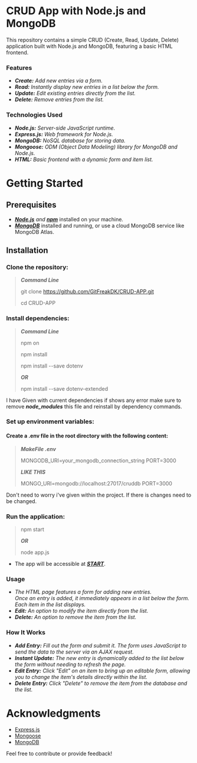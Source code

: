 # CRUD App with Node.js and MongoDB

This repository contains a simple CRUD (Create, Read, Update, Delete) application built with Node.js and MongoDB, featuring a basic HTML frontend.

### Features

- ***Create:*** *Add new entries via a form.*
- ***Read:*** *Instantly display new entries in a list below the form.*
- ***Update:*** *Edit existing entries directly from the list.*
- ***Delete:*** *Remove entries from the list.*

### Technologies Used

- ***Node.js:*** *Server-side JavaScript runtime.*
- ***Express.js:*** *Web framework for Node.js.*
- ***MongoDB:*** *NoSQL database for storing data.*
- ***Mongoose:*** *ODM (Object Data Modeling) library for MongoDB and Node.js.*
- ***HTML:*** *Basic frontend with a dynamic form and item list.*

# Getting Started

## Prerequisites

- ***[Node.js](https://nodejs.org/en)*** *and* ***[npm](https://docs.npmjs.com/downloading-and-installing-node-js-and-npm)*** installed on your machine.
- ***[MongoDB](https://www.mongodb.com/docs/manual/installation/)*** installed and running, or use a cloud MongoDB service like MongoDB Atlas.

## Installation

### Clone the repository:

>***Command Line***
>
>git clone https://github.com/GitFreakDK/CRUD-APP.git
>
>cd CRUD-APP

### Install dependencies:

>***Command Line***
>
>npm on
>
>npm install
>
>npm install --save dotenv
>
>***OR***
>
>npm install --save dotenv-extended

I have Given with current dependencies if shows any error make sure to remove ***node_modules*** this file and reinstall by dependency commands.

### Set up environment variables:

#### Create a .env file in the root directory with the following content:

>***MakeFile .env***
>
>MONGODB_URI=your_mongodb_connection_string
>PORT=3000
>
>***LIKE THIS***
>
>MONGO_URI=mongodb://localhost:27017/cruddb
>PORT=3000

Don't need to worry i've given within the project. If there is changes need to be changed.

### Run the application:

>npm start
>
>***OR***
>
>node app.js

- The app will be accessible at ***[START](http://localhost:3000)***.

### Usage

- *The HTML page features a form for adding new entries.<br> 
Once an entry is added, it immediately appears in a list below the form.<br> 
Each item in the list displays.*
- ***Edit:*** *An option to modify the item directly from the list.*
- ***Delete:*** *An option to remove the item from the list.*

### How It Works

- ***Add Entry:*** *Fill out the form and submit it. The form uses JavaScript to send the data to the server via an AJAX request.*
- ***Instant Update:*** *The new entry is dynamically added to the list below the form without needing to refresh the page.*
- ***Edit Entry:*** *Click "Edit" on an item to bring up an editable form, allowing you to change the item's details directly within the list.*
- ***Delete Entry:*** *Click "Delete" to remove the item from the database and the list.*

# Acknowledgments

- [Express.js](https://expressjs.com/)<br>
- [Mongoose](https://mongoosejs.com/)<br>
- [MongoDB](https://www.mongodb.com/)<br>

Feel free to contribute or provide feedback!

